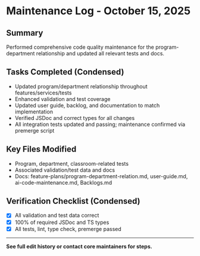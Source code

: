 # Maintenance Log - October 15, 2025

## Summary
Performed comprehensive code quality maintenance for the program-department relationship and updated all relevant tests and docs.

## Tasks Completed (Condensed)

- Updated program/department relationship throughout features/services/tests
- Enhanced validation and test coverage
- Updated user guide, backlog, and documentation to match implementation
- Verified JSDoc and correct types for all changes
- All integration tests updated and passing; maintenance confirmed via premerge script

## Key Files Modified
- Program, department, classroom-related tests
- Associated validation/test data and docs
- Docs: feature-plans/program-department-relation.md, user-guide.md, ai-code-maintenance.md, Backlogs.md

## Verification Checklist (Condensed)
- [x] All validation and test data correct
- [x] 100% of required JSDoc and TS types
- [x] All tests, lint, type check, premerge passed

---
**See full edit history or contact core maintainers for steps.**
